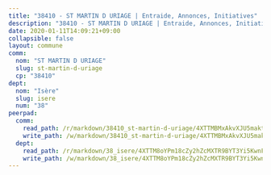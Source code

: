 ```yaml
---
title: "38410 - ST MARTIN D URIAGE | Entraide, Annonces, Initiatives"
description: "38410 - ST MARTIN D URIAGE | Entraide, Annonces, Initiatives"
date: 2020-01-11T14:09:21+09:00
collapsible: false
layout: commune
comm:
  nom: "ST MARTIN D URIAGE"
  slug: st-martin-d-uriage
  cp: "38410"
dept:
  nom: "Isère"
  slug: isere
  num: "38"
peerpad:
  comm:
    read_path: /r/markdown/38410_st-martin-d-uriage/4XTTMBMxAkvXJU5maktWwdyJFRwNnuBzjMh1HDyu4RGGcPW5z
    write_path: /w/markdown/38410_st-martin-d-uriage/4XTTMBMxAkvXJU5maktWwdyJFRwNnuBzjMh1HDyu4RGGcPW5z-K3TgU2a4ZVk6EgxktavoSXf9LXMnMGtco3qCihFRFEZ5Z2JqyBg2GBXaJ9c89X5m9NwnsNiaFD4Ltm4wnWm1RPcMJifzaFJCUoQ9fvk7C6RWpqZz8dobt9rXiDFrJPiUe7sm54gL
  dept:
    read_path: /r/markdown/38_isere/4XTTM8oYPm18cZy2hZcMXTR9BYT3Yi5KwnFvpXu1TXaRq7Q3V
    write_path: /w/markdown/38_isere/4XTTM8oYPm18cZy2hZcMXTR9BYT3Yi5KwnFvpXu1TXaRq7Q3V-K3TgUoSzs2JpJwfbzBvgU8N95mHo7JXz7NbEctNRM3EDb2iYHA4maKm3pRQwmboULLPnLFTEhRgTawPTWpmxTxKbTwDgAEzA9tUHjpudQTWdKWfdVSegAo77eCwhXTaVG7AyUZEs
---
```


